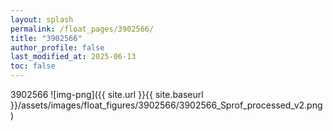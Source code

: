 ```yaml
---
layout: splash
permalink: /float_pages/3902566/
title: "3902566"
author_profile: false
last_modified_at: 2025-06-13
toc: false
---
```

 
3902566
![img-png]({{ site.url }}{{ site.baseurl }}/assets/images/float_figures/3902566/3902566_Sprof_processed_v2.png)